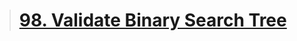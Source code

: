 
> # [98. Validate Binary Search Tree](https://leetcode-cn.com/problems/validate-binary-search-tree/)

